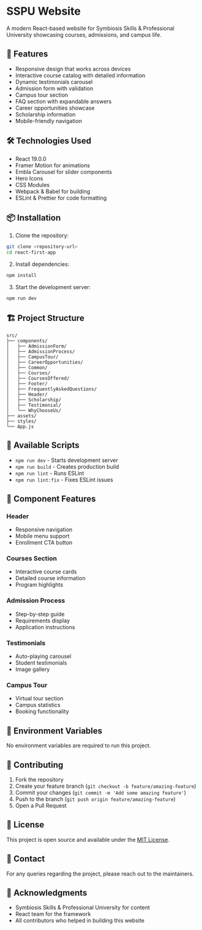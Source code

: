 # SSPU Website

A modern React-based website for Symbiosis Skills & Professional University showcasing courses, admissions, and campus life.

## 🚀 Features

- Responsive design that works across devices
- Interactive course catalog with detailed information
- Dynamic testimonials carousel
- Admission form with validation
- Campus tour section
- FAQ section with expandable answers
- Career opportunities showcase
- Scholarship information
- Mobile-friendly navigation

## 🛠️ Technologies Used

- React 19.0.0
- Framer Motion for animations
- Embla Carousel for slider components
- Hero Icons
- CSS Modules
- Webpack & Babel for building
- ESLint & Prettier for code formatting

## 📦 Installation

1. Clone the repository:
```bash
git clone <repository-url>
cd react-first-app
```

2. Install dependencies:
```bash
npm install
```

3. Start the development server:
```bash
npm run dev
```

## 🏗️ Project Structure

```
src/
├── components/
│   ├── AdmissionForm/
│   ├── AdmissionProcess/
│   ├── CampusTour/
│   ├── CareerOpportunities/
│   ├── Common/
│   ├── Courses/
│   ├── CoursesOffered/
│   ├── Footer/
│   ├── FrequentlyAskedQuestions/
│   ├── Header/
│   ├── Scholarship/
│   ├── Testimonial/
│   └── WhyChooseUs/
├── assets/
├── styles/
└── App.js
```

## 🔧 Available Scripts

- `npm run dev` - Starts development server
- `npm run build` - Creates production build
- `npm run lint` - Runs ESLint
- `npm run lint:fix` - Fixes ESLint issues

## 🎨 Component Features

### Header
- Responsive navigation
- Mobile menu support
- Enrollment CTA button

### Courses Section
- Interactive course cards
- Detailed course information
- Program highlights

### Admission Process
- Step-by-step guide
- Requirements display
- Application instructions

### Testimonials
- Auto-playing carousel
- Student testimonials
- Image gallery

### Campus Tour
- Virtual tour section
- Campus statistics
- Booking functionality

## 🔐 Environment Variables

No environment variables are required to run this project.

## 🤝 Contributing

1. Fork the repository
2. Create your feature branch (`git checkout -b feature/amazing-feature`)
3. Commit your changes (`git commit -m 'Add some amazing feature'`)
4. Push to the branch (`git push origin feature/amazing-feature`)
5. Open a Pull Request

## 📝 License

This project is open source and available under the [MIT License](LICENSE).

## 👥 Contact

For any queries regarding the project, please reach out to the maintainers.

## 🙏 Acknowledgments

- Symbiosis Skills & Professional University for content
- React team for the framework
- All contributors who helped in building this website